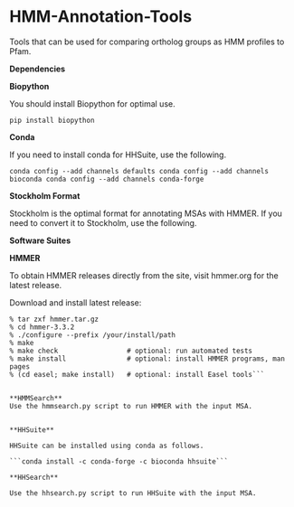 # HMM-Annotation-Tools
Tools that can be used for comparing ortholog groups as HMM profiles to Pfam.


**Dependencies**

**Biopython**

You should install Biopython for optimal use. 

```pip install biopython```



**Conda**

If you need to install conda for HHSuite, use the following.

```conda config --add channels defaults conda config --add channels bioconda conda config --add channels conda-forge```


**Stockholm Format**

Stockholm is the optimal format for annotating MSAs with HMMER. If you need to convert it to Stockholm, use the following.




**Software Suites**


**HMMER**

To obtain HMMER releases directly from the site, visit hmmer.org for the latest release.

Download and install latest release: 

   ```% wget http://eddylab.org/software/hmmer/hmmer.tar.gz
   % tar zxf hmmer.tar.gz
   % cd hmmer-3.3.2
   % ./configure --prefix /your/install/path
   % make
   % make check                 # optional: run automated tests
   % make install               # optional: install HMMER programs, man pages
   % (cd easel; make install)   # optional: install Easel tools```
   
   
**HMMSearch**
Use the hmmsearch.py script to run HMMER with the input MSA. 


**HHSuite**

HHSuite can be installed using conda as follows.

```conda install -c conda-forge -c bioconda hhsuite```

**HHSearch**

Use the hhsearch.py script to run HHSuite with the input MSA. 




